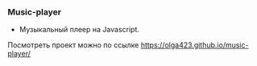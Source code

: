 ### Music-player

* Музыкальный плеер на Javascript.

Посмотреть проект можно по ссылке https://olga423.github.io/music-player/